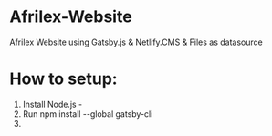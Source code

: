 # Afrilex-Website
Afrilex Website using Gatsby.js &amp; Netlify.CMS &amp; Files as datasource

# How to setup:
1. Install Node.js - 
2. Run npm install --global gatsby-cli
3. 
